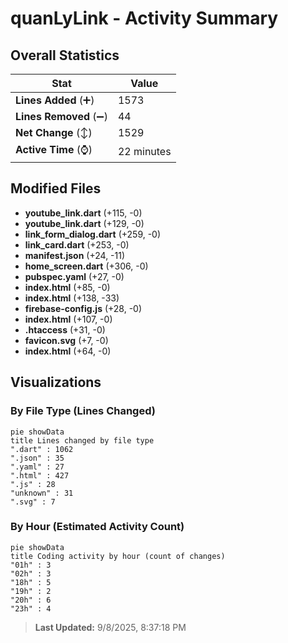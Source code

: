 # quanLyLink - Activity Summary 

## Overall Statistics

| Stat                   | Value                                                             |
| ---------------------- | ----------------------------------------------------------------- |
| **Lines Added** (➕)   | 1573                                          |
| **Lines Removed** (➖) | 44                                        |
| **Net Change** (↕)    | 1529                |
| **Active Time** (⌚)   | 22 minutes |


## Modified Files
- **youtube_link.dart** (+115, -0)
- **youtube_link.dart** (+129, -0)
- **link_form_dialog.dart** (+259, -0)
- **link_card.dart** (+253, -0)
- **manifest.json** (+24, -11)
- **home_screen.dart** (+306, -0)
- **pubspec.yaml** (+27, -0)
- **index.html** (+85, -0)
- **index.html** (+138, -33)
- **firebase-config.js** (+28, -0)
- **index.html** (+107, -0)
- **.htaccess** (+31, -0)
- **favicon.svg** (+7, -0)
- **index.html** (+64, -0)

## Visualizations

### By File Type (Lines Changed)

```mermaid
pie showData
title Lines changed by file type
".dart" : 1062
".json" : 35
".yaml" : 27
".html" : 427
".js" : 28
"unknown" : 31
".svg" : 7
```

### By Hour (Estimated Activity Count)

```mermaid
pie showData
title Coding activity by hour (count of changes)
"01h" : 3
"02h" : 3
"18h" : 5
"19h" : 2
"20h" : 6
"23h" : 4
```


> **Last Updated:** 9/8/2025, 8:37:18 PM